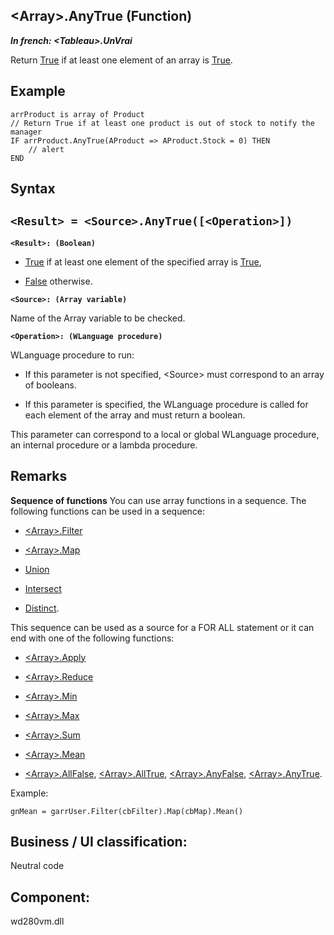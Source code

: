 


## &lt;Array&gt;.AnyTrue (Function)

***In french: &lt;Tableau&gt;.UnVrai***



<a name="XUse"></a>
<a name="Use"></a>
<a name="description"></a>
Return <u><u><u>True</u></u></u> if at least one element of an array is <u><u><u>True</u></u></u>. 


<a name="Example1"></a>
<a name="sample_code"></a>

## Example


```wl
arrProduct is array of Product
// Return True if at least one product is out of stock to notify the manager
IF arrProduct.AnyTrue(AProduct => AProduct.Stock = 0) THEN
	// alert
END
```

<a name="XSYNTAX"></a>

## Syntax
<a name="SYNTAX1"></a>

`<Result> = <Source>.AnyTrue([<Operation>])`
---

**`<Result>: (Boolean)`**



- <u><u><u><u>True</u></u></u></u> if at least one element of the specified array is <u><u><u><u>True</u></u></u></u>, 

- <u><u><u><u>False</u></u></u></u> otherwise.




**`<Source>: (Array variable)`**

Name of the Array variable to be checked.

**`<Operation>: (WLanguage procedure)`**

WLanguage procedure to run: 

- If this parameter is not specified, &lt;Source&gt; must correspond to an array of booleans. 

- If this parameter is specified, the WLanguage procedure is called for each element of the array and must return a boolean. 


This parameter can correspond to a local or global WLanguage procedure, an internal procedure or a lambda procedure.



<a name="NOTE0"></a>
<a name="NOTE0_1"></a>

## Remarks
**Sequence of functions**
You can use array functions in a sequence. 
The following functions can be used in a sequence: 

- [&lt;Array&gt;.Filter](../WDLang1/1000024968.md)

- [&lt;Array&gt;.Map](../WDLang1/1000025418.md)

- [Union](../WDLang1/1000025408.md)

- [Intersect](../WDLang1/1000025407.md)

- [Distinct](../WDLang1/1000025406.md). 


This sequence can be used as a source for a FOR ALL statement or it can end with one of the following functions: 

- [&lt;Array&gt;.Apply](../WDLang1/1000024969.md)

- [&lt;Array&gt;.Reduce](../WDLang1/1000024951.md)

- [&lt;Array&gt;.Min](../WDLang1/1000025412.md)

- [&lt;Array&gt;.Max](../WDLang1/1000025411.md)

- [&lt;Array&gt;.Sum](../WDLang1/1000025415.md)

- [&lt;Array&gt;.Mean](../WDLang1/1000025417.md)

- [&lt;Array&gt;.AllFalse](../WDLang1/1000024935.md), [&lt;Array&gt;.AllTrue](../WDLang1/1000024936.md), [&lt;Array&gt;.AnyFalse](../WDLang1/1000024937.md), [&lt;Array&gt;.AnyTrue](../WDLang1/1000024938.md). 




Example: 

```wl
gnMean = garrUser.Filter(cbFilter).Map(cbMap).Mean()
```






<a name="XComponent"></a>

## Business / UI classification:
Neutral code
## Component:
wd280vm.dll
